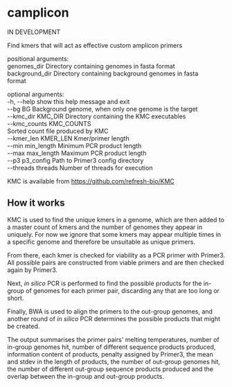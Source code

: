 # camplicon

IN DEVELOPMENT

Find kmers that will act as effective custom amplicon primers

positional arguments:  
  genomes_dir           Directory containing genomes in fasta format  
  background_dir        Directory containing background genomes in fasta  
                        format  

optional arguments:  
  -h, --help            show this help message and exit  
  --bg BG               Background genome, when only one genome is the target  
  --kmc_dir KMC_DIR     Directory containing the KMC executables  
  --kmc_counts KMC_COUNTS  
                        Sorted count file produced by KMC  
  --kmer_len KMER_LEN   Kmer/primer length  
  --min min_length      Minimum PCR product length  
  --max max_length      Maximum PCR product length  
  --p3 p3_config        Path to Primer3 config directory  
  --threads threads     Number of threads for execution  

KMC is available from https://github.com/refresh-bio/KMC

## How it works
KMC is used to find the unique kmers in a genome, which are then added to a master count of kmers and the number of genomes they appear in uniquely. For now we ignore that some kmers may appear multiple times in a specific genome and therefore be unsuitable as unique primers.

From there, each kmer is checked for viability as a PCR primer with Primer3. All possible pairs are constructed from viable primers and are then checked again by Primer3.

Next, *in silico* PCR is performed to find the possible products for the in-group of genomes for each primer pair, discarding any that are too long or short.

Finally, BWA is used to align the primers to the out-group genomes, and another round of *in silico* PCR determines the possible products that might be created.

The output summarises the primer pairs' melting temperatures, number of in-group genomes hit, number of different sequence products produced, information content of products, penalty assigned by Primer3, the mean and stdev in the length of products, the number of out-group genomes hit, the number of different out-group sequence products produced and the overlap between the in-group and out-group products.
